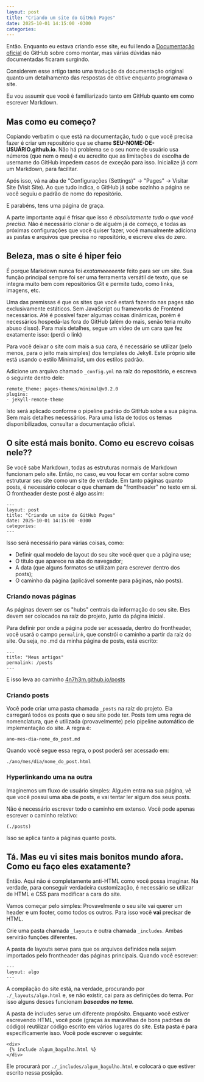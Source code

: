 ```yaml
---
layout: post
title: "Criando um site do GitHub Pages"
date: 2025-10-01 14:15:00 -0300
categories:
---
```


Então. Enquanto eu estava criando esse site, eu fui lendo a [Documentação oficial](https://docs.github.com/en/pages) do GitHub sobre como montar, mas várias dúvidas não documentadas ficaram surgindo.

Considerem esse artigo tanto uma tradução da documentação original quanto um detalhamento das respostas de obtive enquanto programava o site.

Eu vou assumir que você é familiarizado tanto em GitHub quanto em como escrever Markdown.

## Mas como eu começo?

Copiando verbatim o que está na documentação, tudo o que você precisa fazer é criar um repositório que se chame **SEU-NOME-DE-USUÁRIO.github.io**. Não há problema se o seu nome de usuário usa números (que nem o meu) e eu acredito que as limitações de escolha de username do GitHub impedem casos de exceção para isso. Inicialize já com um Markdown, para facilitar.

Após isso, vá na aba de "Configurações (Settings)" -> "Pages" -> Visitar Site (Visit Site). Ao que tudo indica, o GitHub já sobe sozinho a página se você seguiu o padrão de nome do repositório.

E parabéns, tens uma página de graça.

A parte importante aqui é frisar que isso é *absolutamente tudo o que você precisa.* Não é necessário clonar o de alguém já de começo, e todas as próximas configurações que você quiser fazer, você manualmente adiciona as pastas e arquivos que precisa no repositório, e escreve eles do zero.

## Beleza, mas o site é hiper feio

É porque Markdown nunca foi *exatameeeeente* feito para ser um site. Sua função principal sempre foi ser uma ferramenta versátil de texto, que se integra muito bem com repositórios Git e permite tudo, como links, imagens, etc.

Uma das premissas é que os sites que você estará fazendo nas pages são exclusivamente estáticos. Sem JavaScript ou frameworks de Frontend necessários. Até é possível fazer algumas coisas dinâmicas, porém é necessários hospedá-las fora do GitHub (além do mais, senão teria muito abuso disso). Para mais detalhes, segue um vídeo de um cara que fez exatamente isso: (perdi o link)

Para você deixar o site com mais a sua cara, é necessário se utilizar (pelo menos, para o jeito mais simples) dos templates do Jekyll. Este próprio site está usando o estilo Minimalist, um dos estilos padrão.

Adicione um arquivo chamado `_config.yml` na raíz do repositório, e escreva o seguinte dentro dele:

```
remote_theme: pages-themes/minimal@v0.2.0
plugins:
- jekyll-remote-theme
```

Isto será aplicado conforme o pipeline padrão do GitHub sobe a sua página. Sem mais detalhes necessários.
Para uma lista de todos os temas disponibilizados, consultar a documentação oficial.

## O site está mais bonito. Como eu escrevo coisas nele??

Se você sabe Markdown, todas as estruturas normais de Markdown funcionam pelo site. Então, no caso, eu vou focar em contar sobre como estruturar seu site como um site de verdade.
Em tanto páginas quanto posts, é necessário colocar o que chamam de "frontheader" no texto em si. O frontheader deste post é algo assim:
```
---
layout: post
title: "Criando um site do GitHub Pages"
date: 2025-10-01 14:15:00 -0300
categories:
---
```
Isso será necessário para várias coisas, como:
 - Definir qual modelo de layout do seu site você quer que a página use;
 - O título que aparece na aba do navegador;
 - A data (que alguns formatos se utilizam para escrever dentro dos posts);
 - O caminho da página (aplicável somente para páginas, não posts).

### Criando novas páginas

As páginas devem ser os "hubs" centrais da informação do seu site. Eles devem ser colocados na raíz do projeto, junto da página inicial.

Para definir por onde a página pode ser acessada, dentro do frontheader, você usará o campo `permalink`, que constrói o caminho a partir da raíz do site. Ou seja, no .md da minha página de posts, está escrito:

```
---
title: "Meus artigos"
permalink: /posts
---
```

E isso leva ao caminho
[4n7h3m.github.io/posts](./posts)

### Criando posts

Você pode criar uma pasta chamada `_posts` na raíz do projeto. Ela carregará todos os posts que o seu site pode ter.
Posts tem uma regra de nomenclatura, que é utilizada (provavelmente) pelo pipeline automático de implementação do site. A regra é:

```
ano-mes-dia-nome_do_post.md
```
Quando você segue essa regra, o post poderá ser acessado em:

```
./ano/mes/dia/nome_do_post.html
```

### Hyperlinkando uma na outra

Imaginemos um fluxo de usuário simples:
Alguém entra na sua página, vê que você possui uma aba de posts, e vai tentar ler algum dos seus posts.

Não é necessário escrever todo o caminho em extenso. Você pode apenas escrever o caminho relativo:

`(./posts)`

Isso se aplica tanto a páginas quanto posts.


## Tá. Mas eu vi sites mais bonitos mundo afora. Como eu faço eles exatamente?

Então. Aqui não é completamente anti-HTML como você possa imaginar. Na verdade, para conseguir verdadeira customização, é necessário se utilizar de HTML e CSS para modificar a cara do site.

Vamos começar pelo simples: Provavelmente o seu site vai querer um header e um footer, como todos os outros. Para isso você **vai** precisar de HTML.

Crie uma pasta chamada `_layouts` e outra chamada `_includes`. Ambas servirão funções diferentes.

A pasta de layouts serve para que os arquivos definidos nela sejam importados pelo frontheader das páginas principais. Quando você escrever:

```
---
layout: algo
---
```

A compilação do site está, na verdade, procurando por `./_layouts/algo.html` e, se não existir, cai para as definições do tema. Por isso alguns desses funcionam ***baseados no tema***.

A pasta de includes serve um diferente propósito. Enquanto você estiver escrevendo HTML, você pode (graças às maravilhas de bons padrões de código) reutilizar código escrito em vários lugares do site. Esta pasta é para especificamente isso. Você pode escrever o seguinte:


```
<div>
 {% include algum_bagulho.html %}
</div>
```

Ele procurará por `./_includes/algum_bagulho.html` e colocará o que estiver escrito nessa posição.


